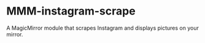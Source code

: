 # MMM-instagram-scrape
A MagicMirror module that scrapes Instagram and displays pictures on your mirror.
